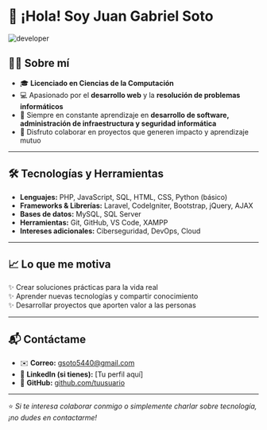 # 👋 ¡Hola! Soy Juan Gabriel Soto  

![developer](https://user-images.githubusercontent.com/70282114/215826563-0468c78b-40c5-415d-ad22-3d2bdc1bbe76.png)

## 👨‍💻 Sobre mí
- 🎓 **Licenciado en Ciencias de la Computación**  
- 💻 Apasionado por el **desarrollo web** y la **resolución de problemas informáticos**  
- 🚀 Siempre en constante aprendizaje en **desarrollo de software, administración de infraestructura y seguridad informática**  
- 🤝 Disfruto colaborar en proyectos que generen impacto y aprendizaje mutuo  

---

## 🛠️ Tecnologías y Herramientas
- **Lenguajes:** PHP, JavaScript, SQL, HTML, CSS, Python (básico)  
- **Frameworks & Librerías:** Laravel, CodeIgniter, Bootstrap, jQuery, AJAX  
- **Bases de datos:** MySQL, SQL Server  
- **Herramientas:** Git, GitHub, VS Code, XAMPP
- **Intereses adicionales:** Ciberseguridad, DevOps, Cloud  

---

## 📈 Lo que me motiva
✨ Crear soluciones prácticas para la vida real  
✨ Aprender nuevas tecnologías y compartir conocimiento  
✨ Desarrollar proyectos que aporten valor a las personas  

---

## 📬 Contáctame
- ✉️ **Correo:** [gsoto5440@gmail.com](mailto:gsoto5440@gmail.com)  
- 💼 **LinkedIn (si tienes):** [Tu perfil aquí]  
- 🐙 **GitHub:** [github.com/tuusuario](https://github.com/tuusuario)  

---

⭐ *Si te interesa colaborar conmigo o simplemente charlar sobre tecnología, ¡no dudes en contactarme!*  

<!---
juan5440/juan5440 is a ✨ special ✨ repository cvcbecause its `README.md` (this file) appears on your GitHub profile.
You can click the Preview link to take a look at your changes.
--->

